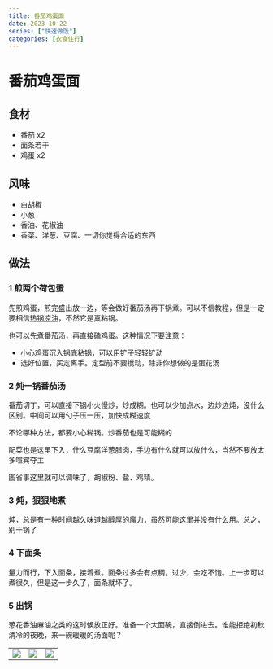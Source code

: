 ```yaml
---
title: 番茄鸡蛋面
date: 2023-10-22
series: ["快速做饭"]
categories: [衣食住行]
---
```


# 番茄鸡蛋面

## 食材

- 番茄 x2
- 面条若干
- 鸡蛋 x2

## 风味

- 白胡椒
- 小葱
- 香油、花椒油
- 香菜、洋葱、豆腐、一切你觉得合适的东西

## 做法

### 1 煎两个荷包蛋

先煎鸡蛋，煎完盛出放一边，等会做好番茄汤再下锅煮。可以不信教程，但是一定要相信[热锅凉油](https://zhuanlan.zhihu.com/p/250733899)，不然它是真粘锅。

也可以先煮番茄汤，再直接磕鸡蛋。这种情况下要注意：

- 小心鸡蛋沉入锅底粘锅，可以用铲子轻轻铲动
- 选好位置，买定离手。定型前不要搅动，除非你想做的是蛋花汤

### 2 炖一锅番茄汤

番茄切丁，可以直接下锅小火慢炒，炒成糊。也可以少加点水，边炒边炖，没什么区别。中间可以用勺子压一压，加快成糊速度

不论哪种方法，都要小心糊锅。炒番茄也是可能糊的

配菜也是这里下入，什么豆腐洋葱腊肉，手边有什么就可以放什么，当然不要放太多喧宾夺主

图省事这里就可以调味了，胡椒粉、盐、鸡精。

### 3 炖，狠狠地煮

炖，总是有一种时间越久味道越醇厚的魔力，虽然可能这里并没有什么用。总之，别干锅了

### 4 下面条

量力而行，下入面条，接着煮。面条过多会有点稠，过少，会吃不饱。上一步可以煮很久，但是这一步久了，面条就坏了。

### 5 出锅

葱花香油麻油之类的这时候放正好。准备一个大面碗，直接倒进去。谁能拒绝初秋清冷的夜晚，来一碗暖暖的汤面呢？

<table style="border:none;text-align:center"><tr>
    <td style="width:33%"><img src = "https://shuaikai-bucket0001.oss-cn-shanghai.aliyuncs.com/blog_img/Untitled.png"></td>
    <td style="width:33%"><img src = "https://shuaikai-bucket0001.oss-cn-shanghai.aliyuncs.com/blog_img/Untitled1.png"></td>
    <td style="width:33%"><img src = "https://shuaikai-bucket0001.oss-cn-shanghai.aliyuncs.com/blog_img/Untitled2.png"></td></tr></table>
